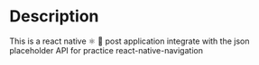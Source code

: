 # Description
This is a react native ⚛️ 📱 post application integrate with the json placeholder API for practice react-native-navigation